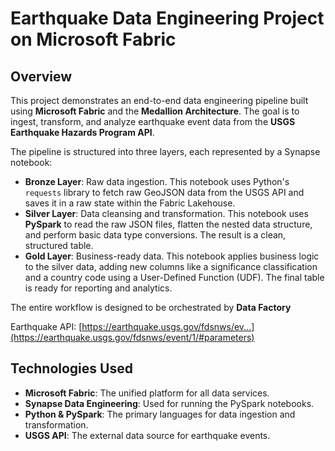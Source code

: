 # Earthquake Data Engineering Project on Microsoft Fabric

## Overview

This project demonstrates an end-to-end data engineering pipeline built using **Microsoft Fabric** and the **Medallion Architecture**. The goal is to ingest, transform, and analyze earthquake event data from the **USGS Earthquake Hazards Program API**.

The pipeline is structured into three layers, each represented by a Synapse notebook:

-   **Bronze Layer**: Raw data ingestion. This notebook uses Python's `requests` library to fetch raw GeoJSON data from the USGS API and saves it in a raw state within the Fabric Lakehouse.
-   **Silver Layer**: Data cleansing and transformation. This notebook uses **PySpark** to read the raw JSON files, flatten the nested data structure, and perform basic data type conversions. The result is a clean, structured table.
-   **Gold Layer**: Business-ready data. This notebook applies business logic to the silver data, adding new columns like a significance classification and a country code using a User-Defined Function (UDF). The final table is ready for reporting and analytics.

The entire workflow is designed to be orchestrated by **Data Factory** 

Earthquake API: [https://earthquake.usgs.gov/fdsnws/ev...](https://earthquake.usgs.gov/fdsnws/event/1/#parameters)
## Technologies Used

-   **Microsoft Fabric**: The unified platform for all data services.
-   **Synapse Data Engineering**: Used for running the PySpark notebooks.
-   **Python & PySpark**: The primary languages for data ingestion and transformation.
-   **USGS API**: The external data source for earthquake events.

